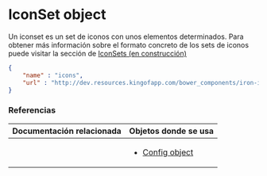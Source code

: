 # IconSet object

Un iconset es un set de iconos con unos elementos determinados. Para obtener más información sobre el formato concreto de los sets de iconos puede visitar la sección de [IconSets (en construcción)]()

```json
{
    "name" : "icons",
    "url" : "http://dev.resources.kingofapp.com/bower_components/iron-icons/iron-icons.html"
}
```
### Referencias

Documentación relacionada | Objetos donde se usa
--------------------------|--------------------------
<ul></ul> | <ul><li>[Config object](config-object.md)</li></ul>
